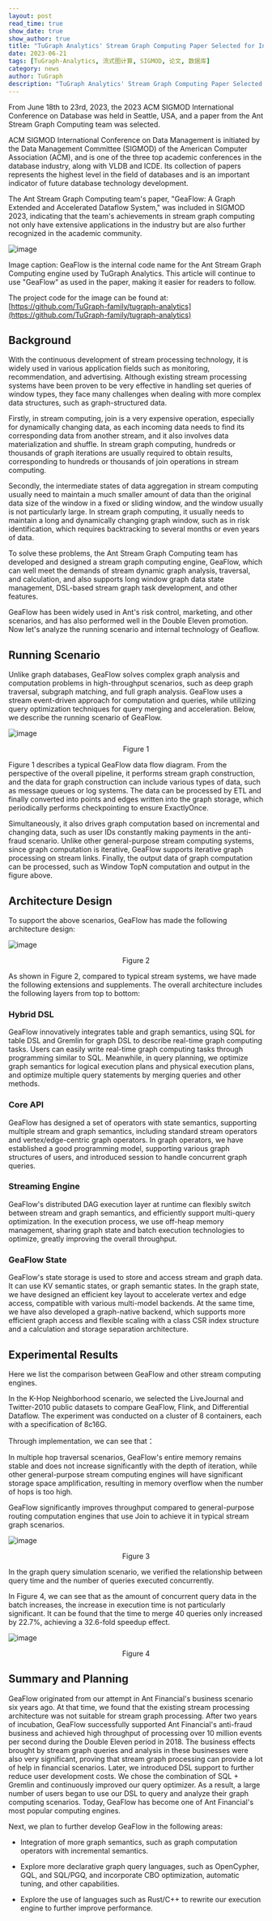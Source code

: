 ```yaml
---
layout: post
read_time: true
show_date: true
show_author: true
title: "TuGraph Analytics' Stream Graph Computing Paper Selected for International Top Conference SIGMOD"
date: 2023-06-21
tags: [TuGraph-Analytics, 流式图计算, SIGMOD, 论文, 数据库]
category: news
author: TuGraph
description: "TuGraph Analytics' Stream Graph Computing Paper Selected for International Top Conference SIGMOD"
---
```


From June 18th to 23rd, 2023, the 2023 ACM SIGMOD International Conference on Database was held in Seattle, USA, and a paper from the Ant Stream Graph Computing team was selected. 

ACM SIGMOD International Conference on Data Management is initiated by the Data Management Committee (SIGMOD) of the American Computer Association (ACM), and is one of the three top academic conferences in the database industry, along with VLDB and ICDE. Its collection of papers represents the highest level in the field of databases and is an important indicator of future database technology development. 

The Ant Stream Graph Computing team's paper, "GeaFlow: A Graph Extended and Accelerated Dataflow System," was included in SIGMOD 2023, indicating that the team's achievements in stream graph computing not only have extensive applications in the industry but are also further recognized in the academic community.

![image](../../../../assets/images/posts/20230621/tu1.png)

Image caption: GeaFlow is the internal code name for the Ant Stream Graph Computing engine used by TuGraph Analytics. This article will continue to use "GeaFlow" as used in the paper, making it easier for readers to follow. 

The project code for the image can be found at: [https://github.com/TuGraph-family/tugraph-analytics](https://github.com/TuGraph-family/tugraph-analytics)


## Background

With the continuous development of stream processing technology, it is widely used in various application fields such as monitoring, recommendation, and advertising. Although existing stream processing systems have been proven to be very effective in handling set queries of window types, they face many challenges when dealing with more complex data structures, such as graph-structured data.

Firstly, in stream computing, join is a very expensive operation, especially for dynamically changing data, as each incoming data needs to find its corresponding data from another stream, and it also involves data materialization and shuffle. In stream graph computing, hundreds or thousands of graph iterations are usually required to obtain results, corresponding to hundreds or thousands of join operations in stream computing.

Secondly, the intermediate states of data aggregation in stream computing usually need to maintain a much smaller amount of data than the original data size of the window in a fixed or sliding window, and the window usually is not particularly large. In stream graph computing, it usually needs to maintain a long and dynamically changing graph window, such as in risk identification, which requires backtracking to several months or even years of data.

To solve these problems, the Ant Stream Graph Computing team has developed and designed a stream graph computing engine, GeaFlow, which can well meet the demands of stream dynamic graph analysis, traversal, and calculation, and also supports long window graph data state management, DSL-based stream graph task development, and other features.

GeaFlow has been widely used in Ant's risk control, marketing, and other scenarios, and has also performed well in the Double Eleven promotion. Now let's analyze the running scenario and internal technology of Geaflow.

## Running Scenario

Unlike graph databases, GeaFlow solves complex graph analysis and computation problems in high-throughput scenarios, such as deep graph traversal, subgraph matching, and full graph analysis. GeaFlow uses a stream event-driven approach for computation and queries, while utilizing query optimization techniques for query merging and acceleration. Below, we describe the running scenario of GeaFlow.

![image](../../../../assets/images/posts/20230621/tu2.png)

<center>Figure 1</center>

Figure 1 describes a typical GeaFlow data flow diagram. From the perspective of the overall pipeline, it performs stream graph construction, and the data for graph construction can include various types of data, such as message queues or log systems. The data can be processed by ETL and finally converted into points and edges written into the graph storage, which periodically performs checkpointing to ensure ExactlyOnce.

Simultaneously, it also drives graph computation based on incremental and changing data, such as user IDs constantly making payments in the anti-fraud scenario. Unlike other general-purpose stream computing systems, since graph computation is iterative, GeaFlow supports iterative graph processing on stream links. Finally, the output data of graph computation can be processed, such as Window TopN computation and output in the figure above.

## Architecture Design

To support the above scenarios, GeaFlow has made the following architecture design:

![image](../../../../assets/images/posts/20230621/tu3.png)

<center>Figure 2</center>

As shown in Figure 2, compared to typical stream systems, we have made the following extensions and supplements. The overall architecture includes the following layers from top to bottom:

### Hybrid DSL
GeaFlow innovatively integrates table and graph semantics, using SQL for table DSL and Gremlin for graph DSL to describe real-time graph computing tasks. Users can easily write real-time graph computing tasks through programming similar to SQL. Meanwhile, in query planning, we optimize graph semantics for logical execution plans and physical execution plans, and optimize multiple query statements by merging queries and other methods.

### Core API
GeaFlow has designed a set of operators with state semantics, supporting multiple stream and graph semantics, including standard stream operators and vertex/edge-centric graph operators. In graph operators, we have established a good programming model, supporting various graph structures of users, and introduced session to handle concurrent graph queries.

### Streaming Engine
GeaFlow's distributed DAG execution layer at runtime can flexibly switch between stream and graph semantics, and efficiently support multi-query optimization. In the execution process, we use off-heap memory management, sharing graph state and batch execution technologies to optimize, greatly improving the overall throughput.

### GeaFlow State
GeaFlow's state storage is used to store and access stream and graph data. It can use KV semantic states, or graph semantic states. In the graph state, we have designed an efficient key layout to accelerate vertex and edge access, compatible with various multi-model backends. At the same time, we have also developed a graph-native backend, which supports more efficient graph access and flexible scaling with a class CSR index structure and a calculation and storage separation architecture.

## Experimental Results

Here we list the comparison between GeaFlow and other stream computing engines.

In the K-Hop Neighborhood scenario, we selected the LiveJournal and Twitter-2010 public datasets to compare GeaFlow, Flink, and Differential Dataflow. The experiment was conducted on a cluster of 8 containers, each with a specification of 8c16G.

Through implementation, we can see that：

In multiple hop traversal scenarios, GeaFlow's entire memory remains stable and does not increase significantly with the depth of iteration, while other general-purpose stream computing engines will have significant storage space amplification, resulting in memory overflow when the number of hops is too high.

GeaFlow significantly improves throughput compared to general-purpose routing computation engines that use Join to achieve it in typical stream graph scenarios.

![image](../../../../assets/images/posts/20230621/tu4.png)

<center>Figure 3</center>

In the graph query simulation scenario, we verified the relationship between query time and the number of queries executed concurrently.

In Figure 4, we can see that as the amount of concurrent query data in the batch increases, the increase in execution time is not particularly significant. It can be found that the time to merge 40 queries only increased by 22.7%, achieving a 32.6-fold speedup effect.

![image](../../../../assets/images/posts/20230621/tu5.png)


<center>Figure 4</center>

## Summary and Planning

GeaFlow originated from our attempt in Ant Financial's business scenario six years ago. At that time, we found that the existing stream processing architecture was not suitable for stream graph processing. After two years of incubation, GeaFlow successfully supported Ant Financial's anti-fraud business and achieved high throughput of processing over 10 million events per second during the Double Eleven period in 2018. The business effects brought by stream graph queries and analysis in these businesses were also very significant, proving that stream graph processing can provide a lot of help in financial scenarios. Later, we introduced DSL support to further reduce user development costs. We chose the combination of SQL + Gremlin and continuously improved our query optimizer. As a result, a large number of users began to use our DSL to query and analyze their graph computing scenarios. Today, GeaFlow has become one of Ant Financial's most popular computing engines.

Next, we plan to further develop GeaFlow in the following areas:

* Integration of more graph semantics, such as graph computation operators with incremental semantics.

* Explore more declarative graph query languages, such as OpenCypher, GQL, and SQL/PGQ, and incorporate CBO optimization, automatic tuning, and other capabilities.

* Explore the use of languages such as Rust/C++ to rewrite our execution engine to further improve performance.

